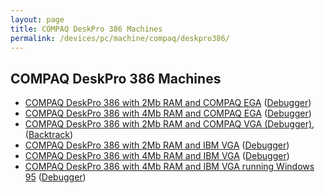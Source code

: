 ```yaml
---
layout: page
title: COMPAQ DeskPro 386 Machines
permalink: /devices/pc/machine/compaq/deskpro386/
---
```


COMPAQ DeskPro 386 Machines
---

* [COMPAQ DeskPro 386 with 2Mb RAM and COMPAQ EGA](ega/2048kb/) ([Debugger](ega/2048kb/debugger/))
* [COMPAQ DeskPro 386 with 4Mb RAM and COMPAQ EGA](ega/4096kb/) ([Debugger](ega/4096kb/debugger/))
* [COMPAQ DeskPro 386 with 2Mb RAM and COMPAQ VGA (Debugger)](other/2048kb/debugger/),([Backtrack](other/2048kb/debugger/backtrack/))
* [COMPAQ DeskPro 386 with 2Mb RAM and IBM VGA](vga/2048kb/) ([Debugger](vga/2048kb/debugger/))
* [COMPAQ DeskPro 386 with 4Mb RAM and IBM VGA](vga/4096kb/) ([Debugger](vga/4096kb/debugger/))
* [COMPAQ DeskPro 386 with 4Mb RAM and IBM VGA running Windows 95](/disks/pc/windows/win95/4.00.950/) ([Debugger](/disks/pc/windows/win95/4.00.950/debugger/))
